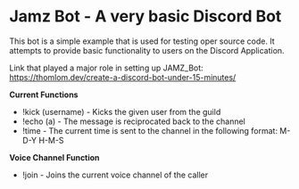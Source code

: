 # Jamz Bot - A very basic Discord Bot

This bot is a simple example that is used for testing oper source code. It attempts to provide basic functionality to users on the Discord Application. 

Link that played a major role in setting up JAMZ_Bot: https://thomlom.dev/create-a-discord-bot-under-15-minutes/

**Current Functions**
- !kick (username) - Kicks the given user from the guild
- !echo (a) - The message is reciprocated back to the channel
- !time - The current time is sent to the channel in the following format: M-D-Y H-M-S

**Voice Channel Function**
- !join - Joins the current voice channel of the caller
